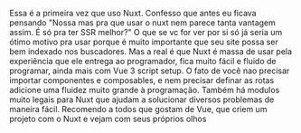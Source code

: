 Essa é a primeira vez que uso Nuxt.  Confesso que antes eu ficava pensando "Nossa mas pra que usar o nuxt nem parece tanta vantagem assim. É só pra ter SSR melhor?"
O que se vc for ver por si só já seria um ótimo motivo pra usar porque é muito importante que seu site possa ser bem indexado nos buscadores.
Mas a real é que Nuxt é massa de usar pela experiência que ele entrega ao programador, fica muito fácil e fluido de programar, ainda mais com Vue 3 script setup.
O fato de você nao precisar importar componentes e composables, e nem precisar definar as rotas adicione uma fluidez muito grande à programação.
Também há modulos muito legais para Nuxt que ajudam a solucionar diversos problemas de maneira fácil. 
Recomendo a todos que gostam de Vue, que criem um projeto com o Nuxt e vejam com seus próprios olhos